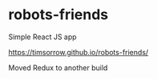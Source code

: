 # robots-friends
Simple React JS app

https://timsorrow.github.io/robots-friends/


Moved Redux to another build
